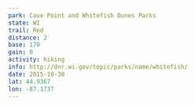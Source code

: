 ```yaml
---
park: Cave Point and Whitefish Dunes Parks
state: WI
trail: Red
distance: 2
base: 170
gain: 0
activity: hiking
info: http://dnr.wi.gov/topic/parks/name/whitefish/
date: 2015-10-30
lat: 44.9367
lon: -87.1737
---
```

